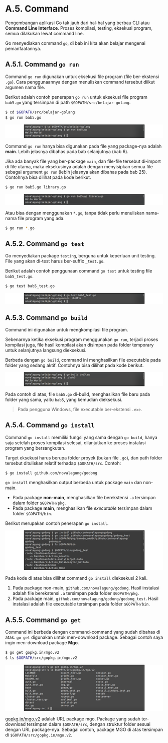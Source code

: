 # A.5. Command

Pengembangan aplikasi Go tak jauh dari hal-hal yang berbau CLI atau **Command Line Interface**. Proses kompilasi, testing, eksekusi program, semua dilakukan lewat command line.

Go menyediakan command `go`, di bab ini kita akan belajar mengenai pemanfaatannya.

## A.5.1. Command `go run`

Command `go run` digunakan untuk eksekusi file program (file ber-ekstensi `.go`). Cara penggunaannya dengan menuliskan command tersebut diikut argumen nama file.

Berikut adalah contoh penerapan `go run` untuk eksekusi file program `bab5.go` yang tersimpan di path `$GOPATH/src/belajar-golang`.

```bash
$ cd $GOPATH/src/belajar-golang
$ go run bab5.go
```

![Eksekusi file program menggunakan `go run`](images/A.5_1_go_run.png)

Command `go run` hanya bisa digunakan pada file yang package-nya adalah **main**. Lebih jelasnya dibahas pada bab selanjutnya (bab 6).

Jika ada banyak file yang ber-package `main`, dan file-file tersebut di-import di file utama, maka eksekusinya adalah dengan menyisipkan semua file sebagai argument `go run` (lebih jelasnya akan dibahas pada bab 25). Contohnya bisa dilihat pada kode berikut.

```bash
$ go run bab5.go library.go
```

![Eksekusi banyak file main](images/A.5_2_go_run_multi.png)

Atau bisa dengan menggunakan `*.go`, tanpa tidak perlu menuliskan nama-nama file program yang ada.

```bash
$ go run *.go
```

## A.5.2. Command `go test`

Go menyediakan package `testing`, berguna untuk keperluan unit testing. File yang akan di-test harus ber-suffix `_test.go`.

Berikut adalah contoh penggunaan command `go test` untuk testing file `bab5_test.go`.

```bash
$ go test bab5_test.go
```

![Unit testing menggunakan `go test`](images/A.5_3_go_test.png)

## A.5.3. Command `go build`

Command ini digunakan untuk mengkompilasi file program.

Sebenarnya ketika eksekusi program menggunakan `go run`, terjadi proses kompilasi juga, file hasil kompilasi akan disimpan pada folder temporary untuk selanjutnya langsung dieksekusi.

Berbeda dengan `go build`, command ini menghasilkan file executable pada folder yang sedang aktif. Contohnya bisa dilihat pada kode berikut.

![Kompilasi file program menghasilkan file executable](images/A.5_4_go_build.png)

Pada contoh di atas, file `bab5.go` di-build, menghasilkan file baru pada folder yang sama, yaitu `bab5`, yang kemudian dieksekusi.

> Pada pengguna Windows, file executable ber-ekstensi `.exe`.

## A.5.4. Command `go install`

Command `go install` memiliki fungsi yang sama dengan `go build`, hanya saja setelah proses kompilasi selesai, dilanjutkan ke proses instalasi program yang bersangkutan.

Target eksekusi harus berupa folder proyek (bukan file `.go`), dan path folder tersebut dituliskan relatif terhadap `$GOPATH/src`. Contoh:

```bash
$ go install github.com/novalagung/godong
```

`go install` menghasilkan output berbeda untuk package `main` dan non-main.

 - Pada package **non-main**, menghasilkan file berekstensi `.a` tersimpan dalam folder `$GOPATH/pkg`.
 - Pada package **main**, menghasilkan file *executable* tersimpan dalam folder `$GOPATH/bin`.

Berikut merupakan contoh penerapan `go install`.

![Contoh penggunaan `go install`](images/A.5_7_go_install.png)

Pada kode di atas bisa dilihat command `go install` dieksekusi 2 kali.

 1. Pada package non-main, `github.com/novalagung/godong`. Hasil instalasi adalah file berekstensi `.a` tersimpan pada folder `$GOPATH/pkg`.
 2. Pada package main, `github.com/novalagung/godong/godong_test`. Hasil instalasi adalah file executable tersimpan pada folder `$GOPATH/bin`.

## A.5.5. Command `go get`

Command ini berbeda dengan command-command yang sudah dibahas di atas. `go get` digunakan untuk men-download package. Sebagai contoh saya ingin men-download package **Mgo**.

```bash
$ go get gopkg.in/mgo.v2
$ ls $GOPATH/src/gopkg.in/mgo.v2
```

![Download package menggunakan `go get`](images/A.5_6_go_get.png)

[gopkg.in/mgo.v2](https://gopkg.in/mgo.v2) adalah URL package mgo. Package yang sudah ter-download tersimpan dalam `$GOPATH/src`, dengan struktur folder sesuai dengan URL package-nya. Sebagai contoh, package MGO di atas tersimpan di `$GOPATH/src/gopkg.in/mgo.v2`.
